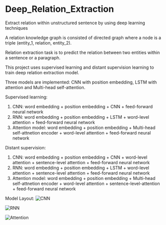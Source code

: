 # Deep_Relation_Extraction
Extract relation within unstructured sentence by using deep learning techniques

A relation knowledge graph is consisted of directed graph where a node is a triple (entity_1, relation, entity_2).

Relation extraction task is to predict the relation between two entities within a sentence or a paragraph.

This project uses supervised learning and distant supervision learning to train deep relation extraction model.

Three models are implemented: CNN with position embedding, LSTM with attention and Multi-head self-attention.

Supervised learning: 
1) CNN: word embedding + position embedding + CNN + feed-forward neural network
2) RNN: word embedding + position embedding + LSTM + word-level attention + feed-forward neural network
3) Attention model: word embedding + position embedding + Multi-head self-attnetion encoder + word-level attention + feed-forward neural network

Distant supervision:
1) CNN: word embedding + position embedding + CNN + word-level attention + sentence-level attention + feed-forward neural network
2) RNN: word embedding + position embedding + LSTM + word-level attention + sentence-level attention + feed-forward neural network
3) Attention model: word embedding + position embedding + Multi-head self-attnetion encoder + word-level attention + sentence-level-attention + feed-forward neural network

Model Layout:
![CNN](https://github.com/HaotianXue/Deep_Relation_Extraction/tree/master/img/baseline_cnn.jpg)

![RNN](https://github.com/HaotianXue/Deep_Relation_Extraction/tree/master/img/base_cnn.jpg)

![Attention](https://github.com/HaotianXue/Deep_Relation_Extraction/tree/master/img/multihead.jpg)
